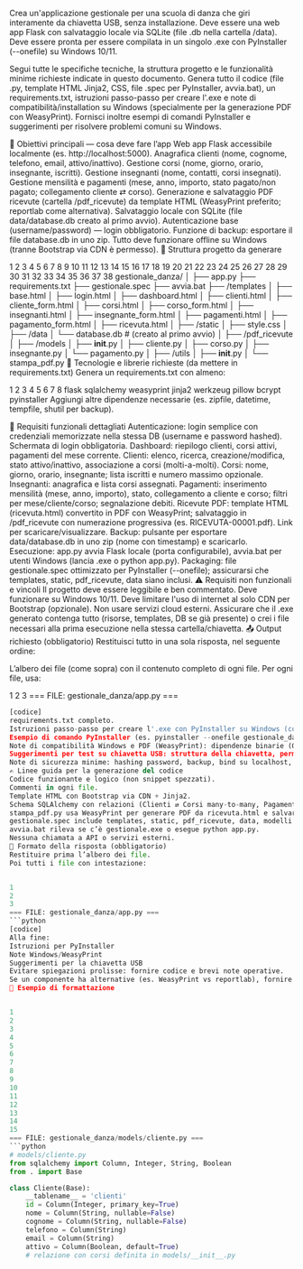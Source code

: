 Crea un'applicazione gestionale per una scuola di danza che giri interamente da chiavetta USB, senza installazione. Deve essere una web app Flask con salvataggio locale via SQLite (file .db nella cartella /data). Deve essere pronta per essere compilata in un singolo .exe con PyInstaller (--onefile) su Windows 10/11.

Segui tutte le specifiche tecniche, la struttura progetto e le funzionalità minime richieste indicate in questo documento. Genera tutto il codice (file .py, template HTML Jinja2, CSS, file .spec per PyInstaller, avvia.bat), un requirements.txt, istruzioni passo-passo per creare l'.exe e note di compatibilità/installation su Windows (specialmente per la generazione PDF con WeasyPrint). Fornisci inoltre esempi di comandi PyInstaller e suggerimenti per risolvere problemi comuni su Windows.

🎯 Obiettivi principali — cosa deve fare l’app
Web app Flask accessibile localmente (es. http://localhost:5000).
Anagrafica clienti (nome, cognome, telefono, email, attivo/inattivo).
Gestione corsi (nome, giorno, orario, insegnante, iscritti).
Gestione insegnanti (nome, contatti, corsi insegnati).
Gestione mensilità e pagamenti (mese, anno, importo, stato pagato/non pagato; collegamento cliente ⇄ corso).
Generazione e salvataggio PDF ricevute (cartella /pdf_ricevute) da template HTML (WeasyPrint preferito; reportlab come alternativa).
Salvataggio locale con SQLite (file data/database.db creato al primo avvio).
Autenticazione base (username/password) — login obbligatorio.
Funzione di backup: esportare il file database.db in uno zip.
Tutto deve funzionare offline su Windows (tranne Bootstrap via CDN è permesso).
📁 Struttura progetto da generare


1
2
3
4
5
6
7
8
9
10
11
12
13
14
15
16
17
18
19
20
21
22
23
24
25
26
27
28
29
30
31
32
33
34
35
36
37
38
gestionale_danza/
│
├── app.py
├── requirements.txt
├── gestionale.spec
├── avvia.bat
├── /templates
│   ├── base.html
│   ├── login.html
│   ├── dashboard.html
│   ├── clienti.html
│   ├── cliente_form.html
│   ├── corsi.html
│   ├── corso_form.html
│   ├── insegnanti.html
│   ├── insegnante_form.html
│   ├── pagamenti.html
│   ├── pagamento_form.html
│   ├── ricevuta.html
│
├── /static
│   ├── style.css
│
├── /data
│   └── database.db         # (creato al primo avvio)
│
├── /pdf_ricevute
│
├── /models
│   ├── __init__.py
│   ├── cliente.py
│   ├── corso.py
│   ├── insegnante.py
│   └── pagamento.py
│
├── /utils
│   ├── __init__.py
│   └── stampa_pdf.py
🧰 Tecnologie e librerie richieste (da mettere in requirements.txt)
Genera un requirements.txt con almeno:



1
2
3
4
5
6
7
8
flask
sqlalchemy
weasyprint
jinja2
werkzeug
pillow
bcrypt
pyinstaller
Aggiungi altre dipendenze necessarie (es. zipfile, datetime, tempfile, shutil per backup).

🔧 Requisiti funzionali dettagliati
Autenticazione: login semplice con credenziali memorizzate nella stessa DB (username e password hashed). Schermata di login obbligatoria.
Dashboard: riepilogo clienti, corsi attivi, pagamenti del mese corrente.
Clienti: elenco, ricerca, creazione/modifica, stato attivo/inattivo, associazione a corsi (molti-a-molti).
Corsi: nome, giorno, orario, insegnante; lista iscritti e numero massimo opzionale.
Insegnanti: anagrafica e lista corsi assegnati.
Pagamenti: inserimento mensilità (mese, anno, importo), stato, collegamento a cliente e corso; filtri per mese/cliente/corso; segnalazione debiti.
Ricevute PDF: template HTML (ricevuta.html) convertito in PDF con WeasyPrint; salvataggio in /pdf_ricevute con numerazione progressiva (es. RICEVUTA-00001.pdf). Link per scaricare/visualizzare.
Backup: pulsante per esportare data/database.db in uno zip (nome con timestamp) e scaricarlo.
Esecuzione: app.py avvia Flask locale (porta configurabile), avvia.bat per utenti Windows (lancia .exe o python app.py).
Packaging: file gestionale.spec ottimizzato per PyInstaller (--onefile); assicurarsi che templates, static, pdf_ricevute, data siano inclusi.
⚠️ Requisiti non funzionali e vincoli
Il progetto deve essere leggibile e ben commentato.
Deve funzionare su Windows 10/11.
Deve limitare l'uso di internet al solo CDN per Bootstrap (opzionale).
Non usare servizi cloud esterni.
Assicurare che il .exe generato contenga tutto (risorse, templates, DB se già presente) o crei i file necessari alla prima esecuzione nella stessa cartella/chiavetta.
📤 Output richiesto (obbligatorio)
Restituisci tutto in una sola risposta, nel seguente ordine:

L’albero dei file (come sopra) con il contenuto completo di ogni file.
Per ogni file, usa:


1
2
3
=== FILE: gestionale_danza/app.py ===
```python
[codice]
requirements.txt completo.
Istruzioni passo-passo per creare l'.exe con PyInstaller su Windows (con flag consigliati: --onefile, --add-data, --hidden-import, ecc.).
Esempio di comando PyInstaller (es. pyinstaller --onefile gestionale_danza/app.py ...) e spiegazione dei flag.
Note di compatibilità Windows e PDF (WeasyPrint): dipendenze binarie (GTK, Cairo, Pango), workaround con reportlab, inclusione risorse statiche nell'.exe.
Suggerimenti per test su chiavetta USB: struttura della chiavetta, permessi, lancio di avvia.bat, gestione del file database.db per più utenti.
Note di sicurezza minime: hashing password, backup, bind su localhost, debug off.
✍️ Linee guida per la generazione del codice
Codice funzionante e logico (non snippet spezzati).
Commenti in ogni file.
Template HTML con Bootstrap via CDN + Jinja2.
Schema SQLAlchemy con relazioni (Clienti ⇄ Corsi many-to-many, Pagamenti → Cliente & Corso).
stampa_pdf.py usa WeasyPrint per generare PDF da ricevuta.html e salvarlo in /pdf_ricevute con numerazione automatica.
gestionale.spec include templates, static, pdf_ricevute, data, modelli Python.
avvia.bat rileva se c’è gestionale.exe o esegue python app.py.
Nessuna chiamata a API o servizi esterni.
📝 Formato della risposta (obbligatorio)
Restituire prima l’albero dei file.
Poi tutti i file con intestazione:


1
2
3
=== FILE: gestionale_danza/app.py ===
```python
[codice]
Alla fine:
Istruzioni per PyInstaller
Note Windows/WeasyPrint
Suggerimenti per la chiavetta USB
Evitare spiegazioni prolisse: fornire codice e brevi note operative.
Se un componente ha alternative (es. WeasyPrint vs reportlab), fornire entrambe o spiegare come passare da una all'altra.
📄 Esempio di formattazione


1
2
3
4
5
6
7
8
9
10
11
12
13
14
15
=== FILE: gestionale_danza/models/cliente.py ===
```python
# models/cliente.py
from sqlalchemy import Column, Integer, String, Boolean
from . import Base

class Cliente(Base):
    __tablename__ = 'clienti'
    id = Column(Integer, primary_key=True)
    nome = Column(String, nullable=False)
    cognome = Column(String, nullable=False)
    telefono = Column(String)
    email = Column(String)
    attivo = Column(Boolean, default=True)
    # relazione con corsi definita in models/__init__.py
